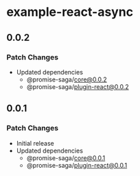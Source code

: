 # example-react-async

## 0.0.2

### Patch Changes

- Updated dependencies
  - @promise-saga/core@0.0.2
  - @promise-saga/plugin-react@0.0.2

## 0.0.1

### Patch Changes

- Initial release
- Updated dependencies
  - @promise-saga/core@0.0.1
  - @promise-saga/plugin-react@0.0.1
